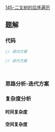 [145-二叉树的后序遍历](https://leetcode-cn.com/problems/binary-tree-postorder-traversal/)

## 题解

### 代码
```js
// 递归方案

```
```js
// 迭代方案

    
```

### 思路分析-迭代方案

### 复杂度分析
#### 时间复杂度
#### 空间复杂度